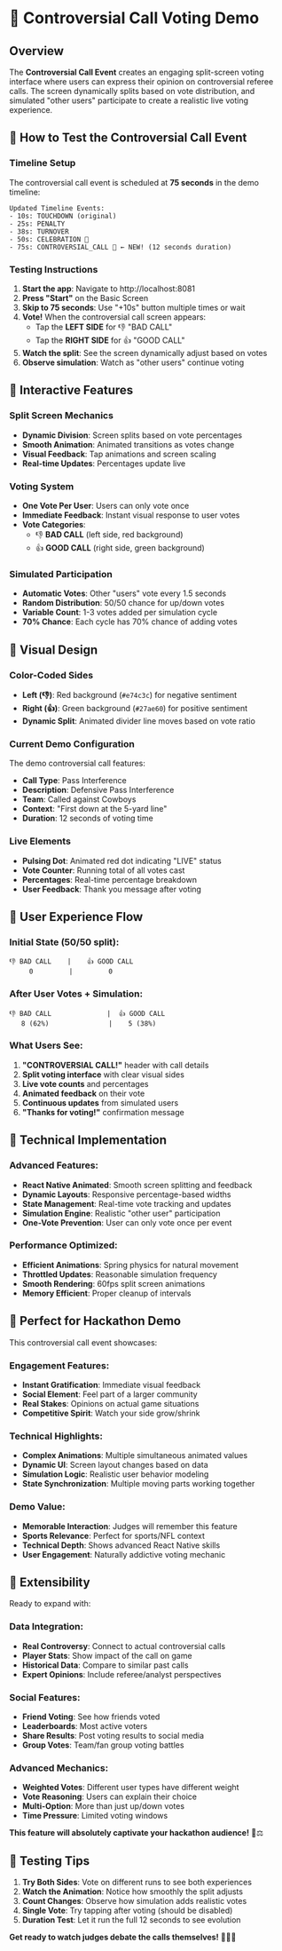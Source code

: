 # 🤔 Controversial Call Voting Demo

## Overview

The **Controversial Call Event** creates an engaging split-screen voting interface where users can express their opinion on controversial referee calls. The screen dynamically splits based on vote distribution, and simulated "other users" participate to create a realistic live voting experience.

## 🚀 How to Test the Controversial Call Event

### Timeline Setup
The controversial call event is scheduled at **75 seconds** in the demo timeline:

```
Updated Timeline Events:
- 10s: TOUCHDOWN (original)
- 25s: PENALTY  
- 38s: TURNOVER
- 50s: CELEBRATION 🎉
- 75s: CONTROVERSIAL_CALL 🤔 ← NEW! (12 seconds duration)
```

### Testing Instructions

1. **Start the app**: Navigate to http://localhost:8081
2. **Press "Start"** on the Basic Screen
3. **Skip to 75 seconds**: Use "+10s" button multiple times or wait
4. **Vote!** When the controversial call screen appears:
   - Tap the **LEFT SIDE** for 👎 "BAD CALL"
   - Tap the **RIGHT SIDE** for 👍 "GOOD CALL"
5. **Watch the split**: See the screen dynamically adjust based on votes
6. **Observe simulation**: Watch as "other users" continue voting

## 🎯 Interactive Features

### Split Screen Mechanics
- **Dynamic Division**: Screen splits based on vote percentages
- **Smooth Animation**: Animated transitions as votes change
- **Visual Feedback**: Tap animations and screen scaling
- **Real-time Updates**: Percentages update live

### Voting System
- **One Vote Per User**: Users can only vote once
- **Immediate Feedback**: Instant visual response to user votes
- **Vote Categories**:
  - 👎 **BAD CALL** (left side, red background)
  - 👍 **GOOD CALL** (right side, green background)

### Simulated Participation
- **Automatic Votes**: Other "users" vote every 1.5 seconds
- **Random Distribution**: 50/50 chance for up/down votes
- **Variable Count**: 1-3 votes added per simulation cycle
- **70% Chance**: Each cycle has 70% chance of adding votes

## 🎨 Visual Design

### Color-Coded Sides
- **Left (👎)**: Red background (`#e74c3c`) for negative sentiment
- **Right (👍)**: Green background (`#27ae60`) for positive sentiment
- **Dynamic Split**: Animated divider line moves based on vote ratio

### Current Demo Configuration

The demo controversial call features:
- **Call Type**: Pass Interference
- **Description**: Defensive Pass Interference
- **Team**: Called against Cowboys
- **Context**: "First down at the 5-yard line"
- **Duration**: 12 seconds of voting time

### Live Elements
- **Pulsing Dot**: Animated red dot indicating "LIVE" status
- **Vote Counter**: Running total of all votes cast
- **Percentages**: Real-time percentage breakdown
- **User Feedback**: Thank you message after voting

## 📱 User Experience Flow

### Initial State (50/50 split):
```
👎 BAD CALL    |    👍 GOOD CALL
     0         |         0
```

### After User Votes + Simulation:
```
👎 BAD CALL              |  👍 GOOD CALL
   8 (62%)               |    5 (38%)
```

### What Users See:
1. **"CONTROVERSIAL CALL!"** header with call details
2. **Split voting interface** with clear visual sides
3. **Live vote counts** and percentages
4. **Animated feedback** on their vote
5. **Continuous updates** from simulated users
6. **"Thanks for voting!"** confirmation message

## 🔧 Technical Implementation

### Advanced Features:
- **React Native Animated**: Smooth screen splitting and feedback
- **Dynamic Layouts**: Responsive percentage-based widths
- **State Management**: Real-time vote tracking and updates
- **Simulation Engine**: Realistic "other user" participation
- **One-Vote Prevention**: User can only vote once per event

### Performance Optimized:
- **Efficient Animations**: Spring physics for natural movement
- **Throttled Updates**: Reasonable simulation frequency
- **Smooth Rendering**: 60fps split screen animations
- **Memory Efficient**: Proper cleanup of intervals

## 🎪 Perfect for Hackathon Demo

This controversial call event showcases:

### Engagement Features:
- **Instant Gratification**: Immediate visual feedback
- **Social Element**: Feel part of a larger community
- **Real Stakes**: Opinions on actual game situations
- **Competitive Spirit**: Watch your side grow/shrink

### Technical Highlights:
- **Complex Animations**: Multiple simultaneous animated values
- **Dynamic UI**: Screen layout changes based on data
- **Simulation Logic**: Realistic user behavior modeling
- **State Synchronization**: Multiple moving parts working together

### Demo Value:
- **Memorable Interaction**: Judges will remember this feature
- **Sports Relevance**: Perfect for sports/NFL context
- **Technical Depth**: Shows advanced React Native skills
- **User Engagement**: Naturally addictive voting mechanic

## 🚀 Extensibility

Ready to expand with:

### Data Integration:
- **Real Controversy**: Connect to actual controversial calls
- **Player Stats**: Show impact of the call on game
- **Historical Data**: Compare to similar past calls
- **Expert Opinions**: Include referee/analyst perspectives

### Social Features:
- **Friend Voting**: See how friends voted
- **Leaderboards**: Most active voters
- **Share Results**: Post voting results to social media
- **Group Votes**: Team/fan group voting battles

### Advanced Mechanics:
- **Weighted Votes**: Different user types have different weight
- **Vote Reasoning**: Users can explain their choice
- **Multi-Option**: More than just up/down votes
- **Time Pressure**: Limited voting windows

**This feature will absolutely captivate your hackathon audience!** 🏈⚖️

## 🎯 Testing Tips

1. **Try Both Sides**: Vote on different runs to see both experiences
2. **Watch the Animation**: Notice how smoothly the split adjusts
3. **Count Changes**: Observe how simulation adds realistic votes
4. **Single Vote**: Try tapping after voting (should be disabled)
5. **Duration Test**: Let it run the full 12 seconds to see evolution

**Get ready to watch judges debate the calls themselves!** 🤔👨‍⚖️
